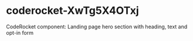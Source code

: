 # coderocket-XwTg5X4OTxj
CodeRocket component: Landing page hero section with heading, text and opt-in form
